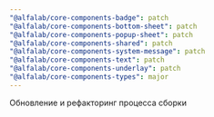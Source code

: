 ```yaml
---
"@alfalab/core-components-badge": patch
"@alfalab/core-components-bottom-sheet": patch
"@alfalab/core-components-popup-sheet": patch
"@alfalab/core-components-shared": patch
"@alfalab/core-components-system-message": patch
"@alfalab/core-components-text": patch
"@alfalab/core-components-underlay": patch
"@alfalab/core-components-types": major
---
```


Обновление и рефакторинг процесса сборки
